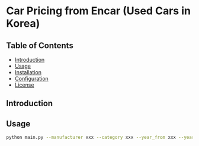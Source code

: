 # Car Pricing from Encar (Used Cars in Korea)


## Table of Contents

- [Introduction](#introduction)
- [Usage](#usage)
- [Installation](#installation)
- [Configuration](#configuration)
- [License](#license)

## Introduction



## Usage


```bash
python main.py --manufacturer xxx --category xxx --year_from xxx --year_to xx --page_count xxx
